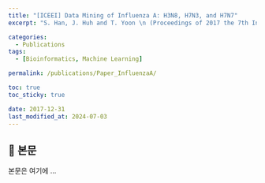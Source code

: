 ```yaml
---
title: "[ICEEI] Data Mining of Influenza A: H3N8, H7N3, and H7N7"
excerpt: "S. Han, J. Huh and T. Yoon \n (Proceedings of 2017 the 7th International Workshop on Computer Science and Engineering (WCSE), 2017)"

categories:
  - Publications
tags:
  - [Bioinformatics, Machine Learning]

permalink: /publications/Paper_InfluenzaA/

toc: true
toc_sticky: true

date: 2017-12-31
last_modified_at: 2024-07-03
---
```


## 🦥 본문

본문은 여기에 ...
